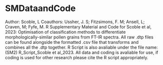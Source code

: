 # SMDataandCode
Author: Scoble, L
Coauthors: Ussher, J. S; Fitzsimons, F. M; Ansell, L; Craven, M; Fyfe, M. R
Supplementary Material and Code for Scoble et al, 2023: Optimisation of classification methods to differentiate morphologically-similar pollen grains from FT-IR spectra.
All raw .dtp files can be found alongside the formatted .csv file that transforms and combines all the .dtp together. 
R Script is also avaliable under the file name: (SM2) R_Script_Scoble et al_2023.
All data and coding is avaliable for use, if coding is used for other research please cite the R script appropriately.
